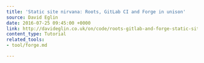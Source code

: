 ```yaml
---
title: 'Static site nirvana: Roots, GitLab CI and Forge in unison'
source: David Eglin
date: 2016-07-25 09:45:00 +0000
link: http://davideglin.co.uk/on/code/roots-gitlab-and-forge-static-site-process.html
content_type: Tutorial
related_tools:
- tool/forge.md

---
```


